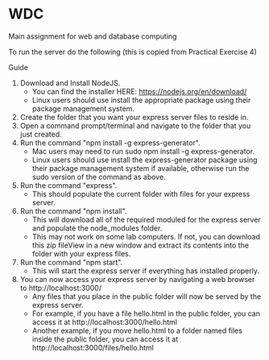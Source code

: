 # WDC
Main assignment for web and database computing

To run the server do the following (this is copied from Practical Exercise 4)

Guide
1. Download and Install NodeJS.
    - You can find the installer HERE: https://nodejs.org/en/download/
    - Linux users should use install the appropriate package using their package management system.
2. Create the folder that you want your express server files to reside in.
3. Open a command prompt/terminal and navigate to the folder that you just created.
4. Run the command "npm install -g express-generator".
   - Mac users may need to run sudo npm install -g express-generator.
   - Linux users should use install the express-generator package using their package management system if available, otherwise run the   sudo version of the command as above.
5. Run the command "express".
   - This should populate the current folder with files for your express server.
6. Run the command "npm install".
   - This will download all of the required moduled for the express server and populate the node_modules folder.
   - This may not work on some lab computers. If not, you can download this zip fileView in a new window and extract its contents into the folder with your express files.
7. Run the command "npm start".
   - This will start the express server if everything has installed properly.
8. You can now access your express server by navigating a web browser to http://localhost:3000/
   - Any files that you place in the public folder will now be served by the express server.
   - For example, if you have a file hello.html in the public folder, you can access it at http://localhost:3000/hello.html
   - Another example, if you move hello.html to a folder named files inside the public folder, you can access it at http://localhost:3000/files/hello.html
